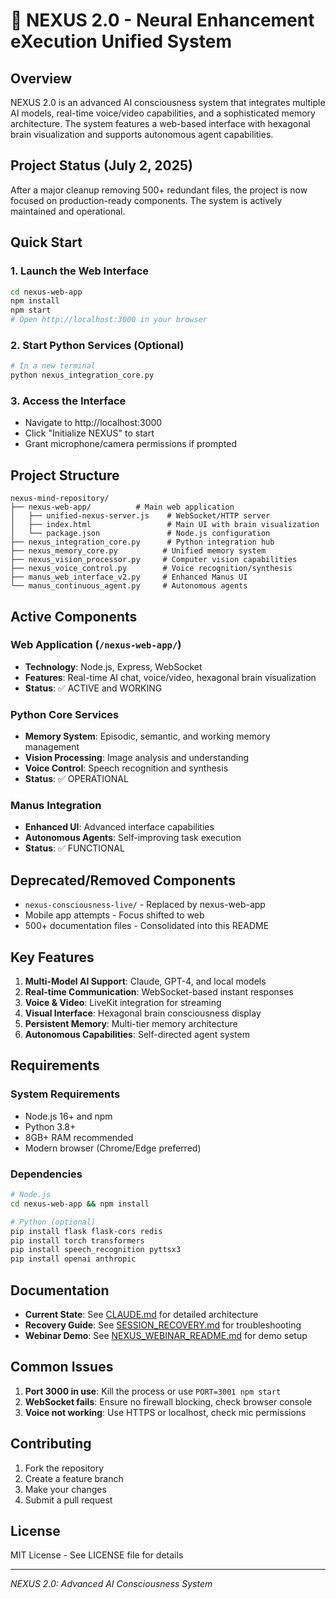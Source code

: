 # 🧠 NEXUS 2.0 - Neural Enhancement eXecution Unified System

## Overview

NEXUS 2.0 is an advanced AI consciousness system that integrates multiple AI models, real-time voice/video capabilities, and a sophisticated memory architecture. The system features a web-based interface with hexagonal brain visualization and supports autonomous agent capabilities.

## Project Status (July 2, 2025)

After a major cleanup removing 500+ redundant files, the project is now focused on production-ready components. The system is actively maintained and operational.

## Quick Start

### 1. Launch the Web Interface
```bash
cd nexus-web-app
npm install
npm start
# Open http://localhost:3000 in your browser
```

### 2. Start Python Services (Optional)
```bash
# In a new terminal
python nexus_integration_core.py
```

### 3. Access the Interface
- Navigate to http://localhost:3000
- Click "Initialize NEXUS" to start
- Grant microphone/camera permissions if prompted

## Project Structure

```
nexus-mind-repository/
├── nexus-web-app/          # Main web application
│   ├── unified-nexus-server.js    # WebSocket/HTTP server
│   ├── index.html                 # Main UI with brain visualization
│   └── package.json               # Node.js configuration
├── nexus_integration_core.py      # Python integration hub
├── nexus_memory_core.py          # Unified memory system
├── nexus_vision_processor.py     # Computer vision capabilities
├── nexus_voice_control.py        # Voice recognition/synthesis
├── manus_web_interface_v2.py     # Enhanced Manus UI
└── manus_continuous_agent.py     # Autonomous agents
```

## Active Components

### Web Application (`/nexus-web-app/`)
- **Technology**: Node.js, Express, WebSocket
- **Features**: Real-time AI chat, voice/video, hexagonal brain visualization
- **Status**: ✅ ACTIVE and WORKING

### Python Core Services
- **Memory System**: Episodic, semantic, and working memory management
- **Vision Processing**: Image analysis and understanding
- **Voice Control**: Speech recognition and synthesis
- **Status**: ✅ OPERATIONAL

### Manus Integration
- **Enhanced UI**: Advanced interface capabilities
- **Autonomous Agents**: Self-improving task execution
- **Status**: ✅ FUNCTIONAL

## Deprecated/Removed Components
- `nexus-consciousness-live/` - Replaced by nexus-web-app
- Mobile app attempts - Focus shifted to web
- 500+ documentation files - Consolidated into this README

## Key Features

1. **Multi-Model AI Support**: Claude, GPT-4, and local models
2. **Real-time Communication**: WebSocket-based instant responses
3. **Voice & Video**: LiveKit integration for streaming
4. **Visual Interface**: Hexagonal brain consciousness display
5. **Persistent Memory**: Multi-tier memory architecture
6. **Autonomous Capabilities**: Self-directed agent system

## Requirements

### System Requirements
- Node.js 16+ and npm
- Python 3.8+
- 8GB+ RAM recommended
- Modern browser (Chrome/Edge preferred)

### Dependencies
```bash
# Node.js
cd nexus-web-app && npm install

# Python (optional)
pip install flask flask-cors redis
pip install torch transformers
pip install speech_recognition pyttsx3
pip install openai anthropic
```

## Documentation

- **Current State**: See [CLAUDE.md](CLAUDE.md) for detailed architecture
- **Recovery Guide**: See [SESSION_RECOVERY.md](SESSION_RECOVERY.md) for troubleshooting
- **Webinar Demo**: See [NEXUS_WEBINAR_README.md](NEXUS_WEBINAR_README.md) for demo setup

## Common Issues

1. **Port 3000 in use**: Kill the process or use `PORT=3001 npm start`
2. **WebSocket fails**: Ensure no firewall blocking, check browser console
3. **Voice not working**: Use HTTPS or localhost, check mic permissions

## Contributing

1. Fork the repository
2. Create a feature branch
3. Make your changes
4. Submit a pull request

## License

MIT License - See LICENSE file for details

---

*NEXUS 2.0: Advanced AI Consciousness System*